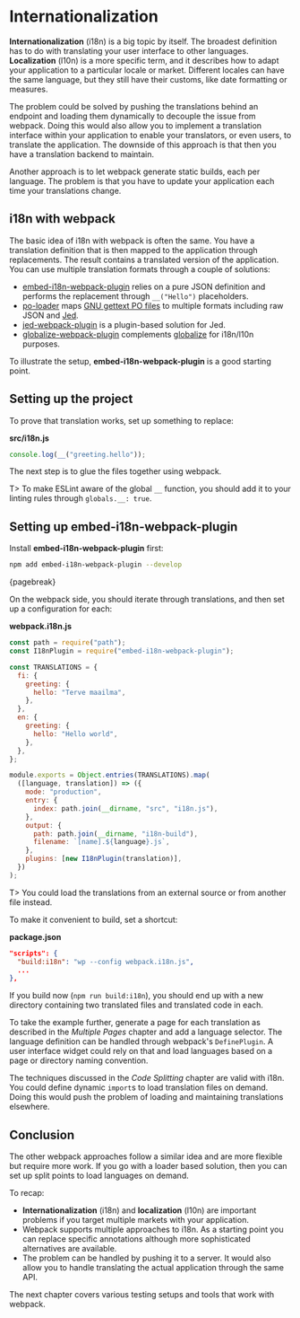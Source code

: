 # Internationalization

**Internationalization** (i18n) is a big topic by itself. The broadest definition has to do with translating your user interface to other languages. **Localization** (l10n) is a more specific term, and it describes how to adapt your application to a particular locale or market. Different locales can have the same language, but they still have their customs, like date formatting or measures.

The problem could be solved by pushing the translations behind an endpoint and loading them dynamically to decouple the issue from webpack. Doing this would also allow you to implement a translation interface within your application to enable your translators, or even users, to translate the application. The downside of this approach is that then you have a translation backend to maintain.

Another approach is to let webpack generate static builds, each per language. The problem is that you have to update your application each time your translations change.

## i18n with webpack

The basic idea of i18n with webpack is often the same. You have a translation definition that is then mapped to the application through replacements. The result contains a translated version of the application. You can use multiple translation formats through a couple of solutions:

- [embed-i18n-webpack-plugin](https://www.npmjs.com/package/embed-i18n-webpack-plugin) relies on a pure JSON definition and performs the replacement through `__("Hello")` placeholders.
- [po-loader](https://www.npmjs.com/package/po-loader) maps [GNU gettext PO files](https://www.gnu.org/software/gettext/manual/html_node/PO-Files.html) to multiple formats including raw JSON and [Jed](https://messageformat.github.io/Jed/).
- [jed-webpack-plugin](https://www.npmjs.com/package/jed-webpack-plugin) is a plugin-based solution for Jed.
- [globalize-webpack-plugin](https://www.npmjs.com/package/globalize-webpack-plugin) complements [globalize](https://www.npmjs.com/package/globalize) for i18n/l10n purposes.

To illustrate the setup, **embed-i18n-webpack-plugin** is a good starting point.

## Setting up the project

To prove that translation works, set up something to replace:

**src/i18n.js**

```javascript
console.log(__("greeting.hello"));
```

The next step is to glue the files together using webpack.

T> To make ESLint aware of the global `__` function, you should add it to your linting rules through `globals.__: true`.

## Setting up **embed-i18n-webpack-plugin**

Install **embed-i18n-webpack-plugin** first:

```bash
npm add embed-i18n-webpack-plugin --develop
```

{pagebreak}

On the webpack side, you should iterate through translations, and then set up a configuration for each:

**webpack.i18n.js**

```javascript
const path = require("path");
const I18nPlugin = require("embed-i18n-webpack-plugin");

const TRANSLATIONS = {
  fi: {
    greeting: {
      hello: "Terve maailma",
    },
  },
  en: {
    greeting: {
      hello: "Hello world",
    },
  },
};

module.exports = Object.entries(TRANSLATIONS).map(
  ([language, translation]) => ({
    mode: "production",
    entry: {
      index: path.join(__dirname, "src", "i18n.js"),
    },
    output: {
      path: path.join(__dirname, "i18n-build"),
      filename: `[name].${language}.js`,
    },
    plugins: [new I18nPlugin(translation)],
  })
);
```

T> You could load the translations from an external source or from another file instead.

To make it convenient to build, set a shortcut:

**package.json**

```json
"scripts": {
  "build:i18n": "wp --config webpack.i18n.js",
  ...
},
```

If you build now (`npm run build:i18n`), you should end up with a new directory containing two translated files and translated code in each.

To take the example further, generate a page for each translation as described in the _Multiple Pages_ chapter and add a language selector. The language definition can be handled through webpack's `DefinePlugin`. A user interface widget could rely on that and load languages based on a page or directory naming convention.

The techniques discussed in the _Code Splitting_ chapter are valid with i18n. You could define dynamic `import`s to load translation files on demand. Doing this would push the problem of loading and maintaining translations elsewhere.

## Conclusion

The other webpack approaches follow a similar idea and are more flexible but require more work. If you go with a loader based solution, then you can set up split points to load languages on demand.

To recap:

- **Internationalization** (i18n) and **localization** (l10n) are important problems if you target multiple markets with your application.
- Webpack supports multiple approaches to i18n. As a starting point you can replace specific annotations although more sophisticated alternatives are available.
- The problem can be handled by pushing it to a server. It would also allow you to handle translating the actual application through the same API.

The next chapter covers various testing setups and tools that work with webpack.
